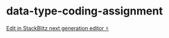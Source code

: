 # data-type-coding-assignment

[Edit in StackBlitz next generation editor ⚡️](https://stackblitz.com/~/github.com/wanderson03/data-type-coding-assignment)